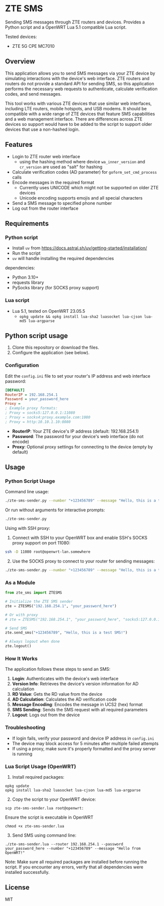 # ZTE SMS

Sending SMS messages through ZTE routers and devices. 
Provides a Python script and a OpenWRT Lua 5.1 compatible Lua script.

Tested devices:
- ZTE 5G CPE MC7010

## Overview

This application allows you to send SMS messages via your ZTE device by simulating interactions with the device's web interface. ZTE routers and routers do not provide a standard API for sending SMS, so this application performs the necessary web requests to authenticate, calculate verification codes, and send messages.

This tool works with various ZTE devices that use similar web interfaces, including LTE routers, mobile hotspots, and USB modems. It should be compatible with a wide range of ZTE devices that feature SMS capabilities and a web management interface.
There are differences across ZTE devices so support would have to be added to the script to support older devices that use a non-hashed login.


## Features

- Login to ZTE router web interface
  - using the hashing method where device `wa_inner_version` and `cr_version` are used as "salt" for hashing
- Calculate verification codes (AD parameter) for `goform_set_cmd_process` calls
- Encode messages in the required format
  - Currently uses UNICODE which might not be supported on older ZTE devices
  - Unicode encoding supports emojis and all special characters
- Send a SMS message to specified phone number
- Log out from the router interface

## Requirements

### Python script

- Install `uv` from https://docs.astral.sh/uv/getting-started/installation/
- Run the script
- `uv` will handle installing the required dependencies

dependencies:
  - Python 3.10+
  - requests library
  - PySocks library (for SOCKS proxy support)

### Lua script

- Lua 5.1, tested on OpenWRT 23.05.5
  - `opkg update && opkg install lua-sha2 luasocket lua-cjson lua-md5 lua-argparse`


## Python script usage

1. Clone this repository or download the files.
3. Configure the application (see below).

### Configuration

Edit the `config.ini` file to set your router's IP address and web interface password:

```ini
[DEFAULT]
RouterIP = 192.168.254.1
Password = your_password_here
Proxy = 
; Example proxy formats:
; Proxy = socks5:127.0.0.1:11080
; Proxy = socks4:proxy.example.com:1080
; Proxy = http:10.10.1.10:8080
```

- **RouterIP**: Your ZTE device's IP address (default: 192.168.254.1)
- **Password**: The password for your device's web interface (do not encode)
- **Proxy**: Optional proxy settings for connecting to the device (empty by default)

## Usage

### Python Script Usage

Command line usage:
```bash
./zte-sms-sender.py --number "+123456789" --message "Hello, this is a test SMS!"
```

Or run without arguments for interactive prompts:
```bash
./zte-sms-sender.py
```

Using with SSH proxy:
1. Connect with SSH to your OpenWRT box and enable SSH's SOCKS proxy support on port 11080:
```bash
ssh -D 11080 root@openwrt-lan.somewhere
```

2. Use the SOCKS proxy to connect to your router for sending messages:
```bash
./zte-sms-sender.py --number "+123456789" --message "Hello, this is a test SMS!" --proxy "socks5:127.0.0.1:11080"
```

### As a Module

```python
from zte_sms import ZTESMS

# Initialize the ZTE SMS sender
zte = ZTESMS("192.168.254.1", "your_password_here")

# Or with proxy
# zte = ZTESMS("192.168.254.1", "your_password_here", "socks5:127.0.0.1:11080")

# Send SMS
zte.send_sms("+123456789", "Hello, this is a test SMS!")

# Always logout when done
zte.logout()
```

### How It Works

The application follows these steps to send an SMS:

1. **Login**: Authenticates with the device's web interface
2. **Version Info**: Retrieves the device's version information for AD calculation
3. **RD Value**: Gets the RD value from the device
4. **AD Calculation**: Calculates the AD verification code
5. **Message Encoding**: Encodes the message in UCS2 (hex) format
6. **SMS Sending**: Sends the SMS request with all required parameters
7. **Logout**: Logs out from the device

### Troubleshooting

- If login fails, verify your password and device IP address in `config.ini`
- The device may block access for 5 minutes after multiple failed attempts
- If using a proxy, make sure it's properly formatted and the proxy server is running

### Lua Script Usage (OpenWRT)

1. Install required packages:
```shell
opkg update
opkg install lua-sha2 luasocket lua-cjson lua-md5 lua-argparse
```

2. Copy the script to your OpenWRT device:

```shell
scp zte-sms-sender.lua root@openwrt:
```

Ensure the script is executable in OpenWRT
```shell
chmod +x zte-sms-sender.lua
```

3. Send SMS using command line:
```shell
./zte-sms-sender.lua --router 192.168.254.1 --password your_password_here --number "+123456789" --message "Hello from OpenWRT!"
```

Note: Make sure all required packages are installed before running the script. If you encounter any errors, verify that all dependencies were installed successfully.

## License

MIT